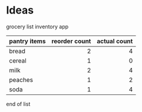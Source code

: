 # Ideas

grocery list inventory app

pantry items | reorder count | actual count
--- | ---: | ---:
bread | 2 | 4
cereal | 1 | 0
milk | 2 | 4
peaches | 1 | 2
soda | 1 | 4

end of list

  
